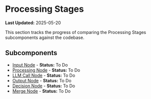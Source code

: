 # Processing Stages

**Last Updated:** 2025-05-20

This section tracks the progress of comparing the Processing Stages subcomponents against the codebase.

## Subcomponents

*   [Input Node](./Input%20Node.md) - **Status:** To Do
*   [Processing Node](./Processing%20Node.md) - **Status:** To Do
*   [LLM Call Node](./LLM%20Call%20Node.md) - **Status:** To Do
*   [Output Node](./Output%20Node.md) - **Status:** To Do
*   [Decision Node](./Decision%20Node.md) - **Status:** To Do
*   [Merge Node](./Merge%20Node.md) - **Status:** To Do